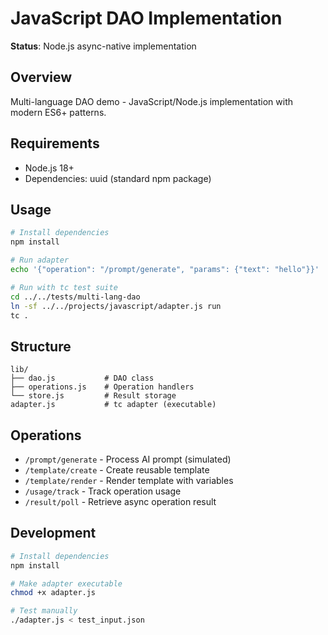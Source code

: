# JavaScript DAO Implementation

**Status**: Node.js async-native implementation

## Overview

Multi-language DAO demo - JavaScript/Node.js implementation with modern ES6+ patterns.

## Requirements

- Node.js 18+
- Dependencies: uuid (standard npm package)

## Usage

```bash
# Install dependencies
npm install

# Run adapter
echo '{"operation": "/prompt/generate", "params": {"text": "hello"}}' | ./adapter.js

# Run with tc test suite
cd ../../tests/multi-lang-dao
ln -sf ../../projects/javascript/adapter.js run
tc .
```

## Structure

```
lib/
├── dao.js           # DAO class
├── operations.js    # Operation handlers
└── store.js         # Result storage
adapter.js           # tc adapter (executable)
```

## Operations

- `/prompt/generate` - Process AI prompt (simulated)
- `/template/create` - Create reusable template
- `/template/render` - Render template with variables
- `/usage/track` - Track operation usage
- `/result/poll` - Retrieve async operation result

## Development

```bash
# Install dependencies
npm install

# Make adapter executable
chmod +x adapter.js

# Test manually
./adapter.js < test_input.json
```
